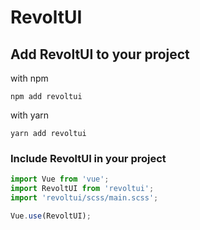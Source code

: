 # RevoltUI

## Add RevoltUI to your project

with npm
```
npm add revoltui
```

with yarn
```
yarn add revoltui
```

### Include RevoltUI in your project

```javascript
import Vue from 'vue';
import RevoltUI from 'revoltui';
import 'revoltui/scss/main.scss';

Vue.use(RevoltUI);
```
